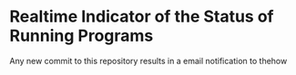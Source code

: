# Realtime Indicator of the Status of Running Programs
Any new commit to this repository results in a email notification to thehow